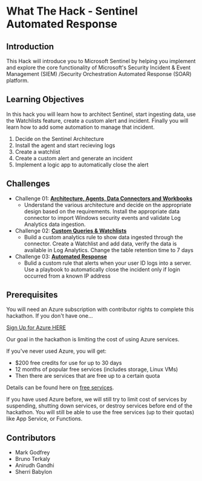 # What The Hack - Sentinel Automated Response

## Introduction
This Hack will introduce you to Microsoft Sentinel by helping you implement and explore the core functionality of Microsoft's Security Incident & Event Management (SIEM) /Security Orchestration Automated Response (SOAR) platform.

## Learning Objectives
In this hack you will learn how to architect Sentinel, start ingesting data, use the Watchlists feature, create a custom alert and incident.  Finally you will learn how to add some automation to manage that incident.

1. Decide on the Sentinel Architecture
2. Install the agent and start recieving logs
3. Create a watchlist
4. Create a custom alert and generate an incident
5. Implement a logic app to automatically close the alert

## Challenges
- Challenge 01: **[Architecture, Agents, Data Connectors and Workbooks](Student/Challenge-01.md)**
   - Understand the various architecture and decide on the appropriate design based on the requirements. Install the appropriate data connector to import Windows security events and validate Log Analytics data ingestion.
- Challenge 02: **[Custom Queries & Watchlists](Student/Challenge-02.md)**
   -  Build a custom analytics rule to show data ingested through the connector. Create a Watchlist and add data, verify the data is available in Log Analytics.  Change the table retention time to 7 days
- Challenge 03: **[Automated Response](Student/Challenge-03.md)**
   -  Bulid a custom rule that alerts when your user ID logs into a server. Use a playbook to automatically close the incident only if login occurred from a known IP address

## Prerequisites
You will need an Azure subscription with contributor rights to complete this hackathon. If you don't have one...

[Sign Up for Azure HERE](https://azure.microsoft.com/en-us/free/)

Our goal in the hackathon is limiting the cost of using Azure services.

If you've never used Azure, you will get:
- $200 free credits for use for up to 30 days
- 12 months of popular free services  (includes storage, Linux VMs)
- Then there are services that are free up to a certain quota

Details can be found here on [free services](https://azure.microsoft.com/en-us/free/).

If you have used Azure before, we will still try to limit cost of services by suspending, shutting down services, or destroy services before end of the hackathon. You will still be able to use the free services (up to their quotas) like App Service, or Functions.


## Contributors
- Mark Godfrey
- Bruno Terkaly
- Anirudh Gandhi
- Sherri Babylon
